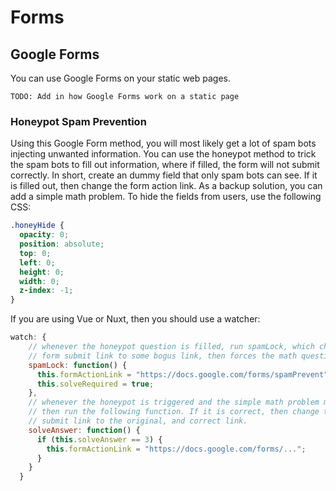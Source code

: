 # Forms

## Google Forms

You can use Google Forms on your static web pages. 

```
TODO: Add in how Google Forms work on a static page
```

### Honeypot Spam Prevention

Using this Google Form method, you will most likely get a lot of spam bots injecting unwanted information. You can use the honeypot method to trick the spam bots to fill out information, where if filled, the form will not submit correctly. In short, create an dummy field that only spam bots can see. If it is filled out, then change the form action link. As a backup solution, you can add a simple math problem. To hide the fields from users, use the following CSS:

``` css
.honeyHide {
  opacity: 0;
  position: absolute;
  top: 0;
  left: 0;
  height: 0;
  width: 0;
  z-index: -1;
}
```

If you are using Vue or Nuxt, then you should use a watcher:

``` js
watch: {
    // whenever the honeypot question is filled, run spamLock, which changes the
    // form submit link to some bogus link, then forces the math question to show up. 
    spamLock: function() {
      this.formActionLink = "https://docs.google.com/forms/spamPrevent";
      this.solveRequired = true;
    },
    // whenever the honeypot is triggered and the simple math problem must be solved
    // then run the following function. If it is correct, then change the form
    // submit link to the original, and correct link.
    solveAnswer: function() {
      if (this.solveAnswer == 3) {
        this.formActionLink = "https://docs.google.com/forms/...";
      }
    }
  }
```